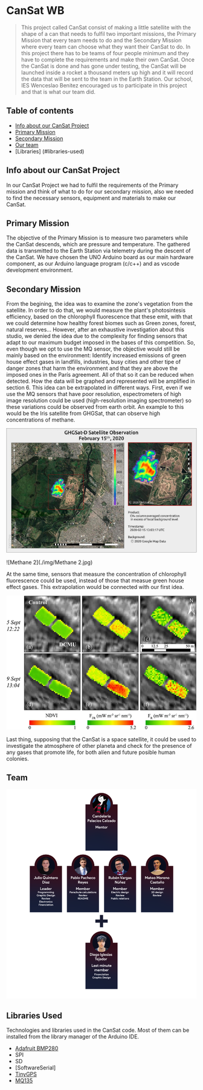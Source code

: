 ﻿# CanSat WB
> This project called CanSat consist of making a little satellite with the shape of a can that needs to fulfil two important missions, the Primary Mission that every team needs to do and the Secondary Mission where every team can choose what they want their CanSat to do. In this project there has to be teams of four people minimum and they have to complete the requirements and make their own CanSat. Once the CanSat is done and has gone under testing, the CanSat will be launched inside a rocket a thousand meters up high and it will record the data that will be sent to the team in the Earth Station. Our school, IES Wenceslao Benitez encouraged us to participate in this project and that is what our team did.

## Table of contents
* [Info about our CanSat Project](#info-about-our-CanSat-Project)
* [Primary Mission](#primary-mission)
* [Secondary Mission](#secondary-mission)
* [Our team](#team)
* [Libraries] (#libraries-used)


## Info about our CanSat Project
In our CanSat Project we had to fulfil the requirements of the Primary mission and think of what to do for our secondary mission, also we needed to find the necessary sensors, equipment and materials to make our CanSat.

## Primary Mission
The objective of the Primary Mission is to measure two parameters while the CanSat descends, which are pressure and temperature. The gathered data is transmitted to the Earth Station via telemetry during the descent of the CanSat. We have chosen the UNO Arduino board as our main hardware component, as our Arduino language program (c/c++) and as vscode development environment.

## Secondary Mission
From the begining, the idea was to examine the zone's vegetation from the satellite. In order to do that, we would measure the plant's photosintesis efficiency, based on the chlorophyll fluorescence that these emit, with that we could determine how healthy forest biomes such as Green zones, forest, natural reserves... However, after an exhaustive investigation about this studio, we denied the idea due to the complexity for finding sensors that adapt to our maximum budget imposed in the bases of this competition. So, even though we opt to use the MQ sensor, the objective would still be mainly based on the environment: Identify increased emissions of green house effect gases in landfills, industries, busy cities and other tipe of danger zones that harm the environment and that they are above the imposed ones in the París agreement. All of that so it can be reduced when detected. How the data will be graphed and represented will be amplified in section 6.
This idea can be extrapolated in different ways. First, even if we use the MQ sensors that have poor resolution, espectrometers of high image resolution could be used (high-resolution imaging spectrometer) so these variations could be observed from earth orbit. An example to this would be the Iris satellite from GHGSat, that can observe high concentrations of methane.

![Methane 1](./img/Methane.jpg)

![Methane 2](./img/Methane 2.jpg)

At the same time, sensors that measure the concentration of chlorophyll fluorescence could be used, instead of those that measue green house effect gases. This extrapolation would be connected with our first idea.

![Clorophyll](./img/Clorophyll.jpg)

Last thing, supposing that the CanSat is a space satellite, it could be used to investigate the atmosphere of other planeta and check for the presence of any gases that promote life, for both alíen and future posible human colonies.

## Team
![Team](./img/Team.png)

## Libraries Used
Technologies and libraries used in the CanSat code. Most of them can be installed from the library manager of the Arduino IDE.
* [Adafruit BMP280](https://github.com/adafruit/Adafruit_BMP280_Library)
* SPI 
* SD 
* [SoftwareSerial] 
* [TinyGPS](https://github.com/mikalhart/TinyGPS)
* [MQ135](https://github.com/GeorgK/MQ135)
